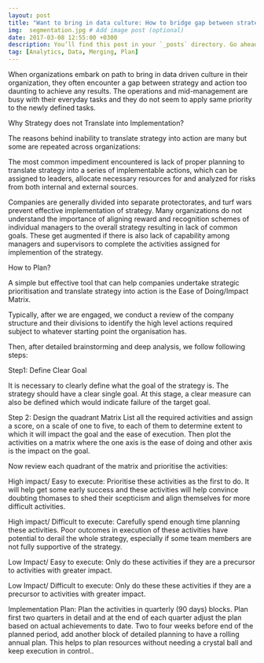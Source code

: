```yaml
---
layout: post
title: "Want to bring in data culture: How to bridge gap between strategy and implementation?"
img:  segmentation.jpg # Add image post (optional)
date: 2017-03-08 12:55:00 +0300
description: You’ll find this post in your `_posts` directory. Go ahead and edit it and re-build the site to see your changes. # Add post description (optional)
tag: [Analytics, Data, Merging, Plan]
---
```



When organizations embark on path to bring in data driven culture in their organization, they often encounter a gap between strategy and action too daunting to achieve any results. The operations and mid-management are busy with their everyday tasks and they do not seem to apply same priority to the newly defined tasks.

Why Strategy does not Translate into Implementation?

The reasons behind inability to translate strategy into action are many but some are repeated across organizations: 

The most common impediment encountered is lack of proper planning to translate strategy into a series of implementable actions, which can be assigned to leaders, allocate necessary resources for and analyzed for risks from both internal and external sources.

Companies are generally divided into separate protectorates, and turf wars prevent effective implementation of strategy. Many organizations do not understand the importance of aligning reward and recognition schemes of individual managers to the overall strategy resulting in lack of common goals. These get augmented if there is also lack of capability among managers and supervisors to complete the activities assigned for implemention of the strategy.


How to Plan?

A simple but effective tool that can help companies undertake strategic prioritisation and translate strategy into action is the Ease of Doing/Impact Matrix.

Typically, after we are engaged, we conduct a review of the company structure and their divisions to identify the high level actions required subject to whatever starting point the organisation has. 

Then, after detailed brainstorming and deep analysis, we follow following steps:

Step1: Define Clear Goal

It is necessary to clearly define what the goal of the strategy is. The strategy should have a clear single goal. At this stage, a clear measure can also be defined which would indicate failure of the target goal. 

Step 2: Design the quadrant Matrix
List all the required activities and assign a score, on a scale of one to five, to each of them to determine extent to which it will impact the goal and the ease of execution. Then plot the activities on a matrix where the one axis is the ease of doing and other axis is the impact on the goal. 

Now review each quadrant of the matrix and prioritise the activities:

High impact/ Easy to execute: Prioritise these activities as the first to do. It will help get some early success and these activities will help convince doubting thomases to shed their scepticism and align themselves for more difficult activities.

High impact/ Difficult to execute: Carefully spend enough time planning these activities. Poor outcomes in execution of these activities have potential to derail the whole strategy, especially if some team members are not fully supportive of the strategy. 

Low Impact/ Easy to execute: Only do these activities if they are a precursor to activities with greater impact.

Low Impact/ Difficult to execute: Only do these these activities if they are a precursor to activities with greater impact. 

Implementation Plan:
Plan the activities in quarterly (90 days) blocks. Plan first two quarters in detail and at the end of each quarter adjust the plan based on actual achievements to date. Two to four weeks before end of the planned period, add another block of detailed planning to have a rolling annual plan. This helps to plan resources without needing a crystal ball and keep execution in control..
